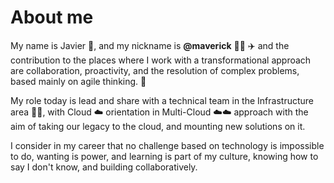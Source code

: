 # About me
My name is Javier :wave:, and my nickname is **@maverick** :man_pilot: :airplane: and the contribution to the places where I work with a transformational approach are collaboration, proactivity, and the resolution of complex problems, based mainly on agile thinking. :muscle:

My role today is lead and share with a technical team in the Infrastructure area :technologist:, with Cloud :cloud: orientation in Multi-Cloud :cloud::cloud: approach with the aim of taking our legacy to the cloud, and mounting new solutions on it.

I consider in my career that no challenge based on technology is impossible to do, wanting is power, and learning is part of my culture, knowing how to say I don't know, and building collaboratively.
